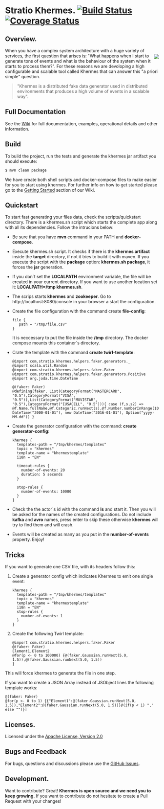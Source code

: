 # Stratio Khermes. [![Build Status](https://travis-ci.org/Stratio/khermes.svg?branch=master)](https://travis-ci.org/Stratio/khermes)[![Coverage Status](https://coveralls.io/repos/github/Stratio/khermes/badge.svg?branch=master)](https://coveralls.io/github/Stratio/khermes?branch=master)

## Overview.

<img src="http://vignette1.wikia.nocookie.net/en.futurama/images/f/f1/Hermes_2.png/revision/latest?cb=20110710102037" align="right" vspace="20" />

When you have a complex system architecture with a huge variety of services, the first question that arises is:  "What happens when I start to generate tons of events and what is the behaviour of the system when it starts to process them?". For these reasons we are devoloping a high configurable and scalable tool called Khermes that can answer this "a priori simple" question.

> "Khermes is a distributed fake data generator used in distributed environments that produces a high volume of events in a scalable way".
  
## Full Documentation

See the [Wiki](https://github.com/Stratio/khermes/wiki/) for full documentation, examples, operational details and other information.
  
## Build
To build the project, run the tests and generate the khermes jar artifact you should execute:
```sh
$ mvn clean package
```

We have create both shell scripts and docker-compose files to make easier for you to start using khermes. For further info on how to get started please go to the [Getting Started](https://github.com/Stratio/khermes/wiki/Getting-started) section of our Wiki.

## Quickstart

To start fast generating your files data, check the scripts/quickstart directory. There is a khermes.sh script which starts the complete app along with all its dependencies. Follow the intrucions below:

- Be sure that you have **mvn** command in your PATH and **docker-compose**.
- Execute khermes.sh script. It checks if there is the **khermes artifact** inside the **target** directory, if not it tries to build it with maven. If you execute the script with the **package** option:  **khermes.sh package**, it forces the **jar** generation. 
- If you don´t set the **LOCALPATH** environment variable, the file will be created in your current directory. If you want to use another location set it: **LOCALPATH=/tmp khermes.sh**. 
- The scrips starts **khermes** and **zookeeper**. Go to http://localhost:8080/console in your browser a start the configuration.
- Create the file configuration with the command create **file-config**:
    ```    
    file {
       path = "/tmp/file.csv"
    }
    ```
    It is neccessary to put the file inside the **/tmp** directory. The docker compose mounts this container´s directory.
- Crate the template with the command **create twirl-template**:
    ```
    @import com.stratio.khermes.helpers.faker.generators._
    @import scala.util.Random
    @import com.stratio.khermes.helpers.faker.Faker
    @import com.stratio.khermes.helpers.faker.generators.Positive
    @import org.joda.time.DateTime
    
    @(faker: Faker)
    @defining(faker, List(CategoryFormat("MASTERCARD", "0.5"),CategoryFormat("VISA", "0.5")),List(CategoryFormat("MOVISTAR", "0.5"),CategoryFormat("IUSACELL", "0.5"))){ case (f,s,s2) =>
    @f.Name.fullName,@f.Categoric.runNext(s),@f.Number.numberInRange(10000,50000),@f.Geo.geolocation.city,@f.Number.numberInRange(1000,10000),@f.Categoric.runNext(s2),@f.Number.numberInRange(1,5000),@f.Datetime.datetime(new DateTime("2000-01-01"), new DateTime("2016-01-01"), Option("yyyy-MM-dd")) }
    ```
- Create the generator configuration with the command: **create generator-config**:

    ```
    khermes {
      templates-path = "/tmp/khermes/templates"
      topic = "khermes"
      template-name = "khermestemplate"
      i18n = "EN"
    
      timeout-rules {
        number-of-events: 20
        duration: 5 seconds
      }
    
      stop-rules {
        number-of-events: 10000
      }
    }
    ```
- Check the the actor´s id with the command **ls** and start it. Then you will be asked for the names of the created configurations. Do not include **kafka** and **avro** names, press enter to skip these otherwise **khermes** will try to find them and will crash.
- Events will be created as many as you put in the **number-of-events** property. Enjoy!

## Tricks

If you want to generate one CSV file, with its headers follow this:

1. Create a generator config which indicates Khermes to emit one single event:

    ```
    khermes {
      templates-path = "/tmp/khermes/templates"
      topic = "khermes"
      template-name = "khermestemplate"
      i18n = "EN"
      stop-rules {
        number-of-events: 1
      }
    }
    ```

2. Create the following Twirl template:

    
    ```
    @import com.stratio.khermes.helpers.faker.Faker
    @(faker: Faker)
    Element1,Element2
    @for(p <- 0 to 100000) {@(faker.Gaussian.runNext(5.0, 1.5)),@(faker.Gaussian.runNext(5.0, 1.5))
    }
    ```
    
This will force khermes to generate the file in one step.

If you want to create a JSON Array instead of JSObject lines the following template works:

```
@(faker: Faker)
@for(p <- 0 to 1) {{"Element1":@(faker.Gaussian.runNext(5.0, 1.5)),"Element2":@(faker.Gaussian.runNext(5.0, 1.5))}@(if(p < 1) "," else "")}]
```
 
## Licenses.
Licensed under the [Apache License, Version 2.0](http://www.apache.org/licenses/LICENSE-2.0)

## Bugs and Feedback

For bugs, questions and discussions please use the [GitHub Issues](https://github.com/Stratio/khermes/issues).

## Development.

Want to contribute? Great!
**Khermes is open source and we need you to keep growing.**
If you want to contribute do not hesitate to create a Pull Request with your changes!